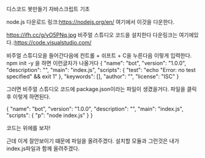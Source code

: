 디스코드 봇만들기 자바스크립트 기초

node.js 다운로드 링크:https://nodejs.org/en/
여기에서 이것을 다운한다.

https://ifh.cc/g/yO5PNq.jpg
비주얼 스튜디오 코드을 설치한다 
다운링크는 여기에있다.:https://code.visualstudio.com/

비주얼 스튜디오을 들어간다음에 컨트롤 + 쉬프트 + C을 누른다음 이렇게 입력한다.
npm init -y 
을 하면 이런글자가 나올거다
{
  "name": "bot",
  "version": "1.0.0",
  "description": "",
  "main": "index.js",
  "scripts": {
    "test": "echo \"Error: no test specified\" && exit 1"
  },
  "keywords": [],
  "author": "",
  "license": "ISC"
}


그러면 비주얼 스튜디오 코드에
package.json이라는 파일이 생겼을거다. 파일을 클릭후 이렇게 하면된다.


















{
  "name": "bot",
  "version": "1.0.0",
  "description": "",
  "main": "index.js",
  "scripts": {
    "p": "node index.js"
  }
}





 코드는 위에를  보자!
 
근데 이게 잘안보이기 떄문에 파일을 올려주겠다.
설치할 모듈과 그런것은 내가 index.js파일과 함께 올려주겠다.
